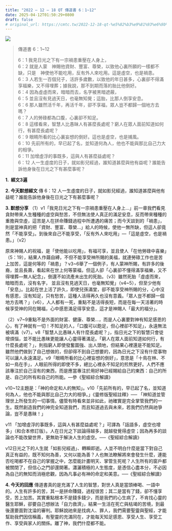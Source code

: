 ```yaml
---
title: "2022 – 12 – 18 QT 傳道書 6：1~12"
date: 2025-04-12T01:50:29+0800
draft: false
# original_url: https://cmtc.tw/2022-12-18-qt-%e5%82%b3%e9%81%93%e6%9b%b8-6%ef%bc%9a112
---
```


![](/images/qt.jpg)
> 傳道書 6：1\~12
>
> 6：1 我見日光之下有一宗禍患重壓在人身上，  
> 6：2 就是人蒙　神賜他資財、豐富、尊榮，以致他心裏所願的一樣都不缺，只是　神使他不能吃用，反有外人來吃用。這是虛空，也是禍患。  
> 6：3 人若生一百個兒子，活許多歲數，以致他的年日甚多，心裏卻不得滿享福樂，又不得埋葬；據我說，那不到期而落的胎比他倒好。  
> 6：4 因為虛虛而來，暗暗而去，名字被黑暗遮蔽，  
> 6：5 並且沒有見過天日，也毫無知覺；這胎，比那人倒享安息。  
> 6：6 那人雖然活千年，再活千年，卻不享福，眾人豈不都歸一個地方去嗎？  
> 6：7 人的勞碌都為口腹，心裏卻不知足。  
> 6：8 這樣看來，智慧人比愚昧人有甚麼長處呢？窮人在眾人面前知道如何行，有甚麼長處呢？  
> 6：9 眼睛所看的比心裏妄想的倒好。這也是虛空，也是捕風。  
> 6：10 先前所有的，早已起了名，並知道何為人，他也不能與那比自己力大的相爭。  
> 6：11 加增虛浮的事既多，這與人有甚麼益處呢？  
> 6：12 人一生虛度的日子，就如影兒經過，誰知道甚麼與他有益呢？誰能告訴他身後在日光之下有甚麼事呢？

**1.  經文3遍**

**2. 今天默想經文**
傳 6：12 人一生虛度的日子，就如影兒經過，誰知道甚麼與他有益呢？誰能告訴他身後在日光之下有甚麼事呢？

**3. 默想分享**
（1）v1「我見日光之下有一宗禍患重壓在人身上…」前一章我們看見貪財帶來人生種種的虛空與愁苦，不但無法使人真正的滿足安息，反而帶來種種的重擔與空虛，這苦是人在拼命賺錢過程中所遭遇的痛苦；而今天談到的「禍患」，則是當神真的把「資財、豐富、尊榮…」給人的時候，使他一無所缺，但這人卻竟然「不能享受」。到後來自己不能享受，「反有外人來吃用」—「這是虛空，也是禍患。」（v2）

原來神賜人的祝福，是「使他能以吃用」，有福可享，並且使人「在他勞碌中喜樂」（5：19），結果人作繭自縛，不但不能享受神所賜的美福，就連勞碌工作也是苦上加苦，這是何等的「禍患」？v3\~6舉了一個例子，有人蒙神所賜，有許多的後裔，並且長壽，看起來在世上何等蒙福，但這人卻「心裏卻不懂得滿享福樂，又不得埋葬—無人紀念」，倒還不如流產未出生的死胎。（v3）雖然死胎「虛虛而來，暗暗而去，沒有名字， 並且沒有見過天日，也毫無知覺」（v4\~5），但至少他有「安息」。比起在世上活了許久，即使兒孫滿堂，卻不能享受神所賜的分，心中沒有感恩，沒有知足，只有愁苦，這種人活得再久也沒有意義。「眾人豈不都歸一個地方去嗎？」（v6），人人都有一死，重點不是活得長短，而是在每一天活著的時候享受神的同在賜福，心中感恩滿足得享安息，這才是神賜人「最大的福分」。

（2）v7\~9重點不是外面的財富、健康、尊榮…，而是人心裏要對神有知足感恩的心，有了神就有一切！不知足的人，「口腹可以飽足，但心裡卻不知足」，永遠無法被填滿（v7）。v8「智慧人比愚昧人有什麼長處呢？」，指日光之下的智慧只會徒增煩惱，並不能比愚昧更能讓人心靈得著滿足。「窮人在眾人面前知道如何行，有什麼長處呢？」，則指窮人即使發奮圖強、出人頭地，但結果心裡還是不能知足。雖然他們做到了自己想做的，但卻得不到自己想要的，因為日光之下沒有什麼事物可以讓人永遠滿足。v9「眼睛所看的比心裡妄想的倒好」，意思是「十鳥在林、不如一鳥在手」，人眼前所得的即使不多，總比心裡永不知足的煎熬更好。人們不應該專注於自己沒有的東西，而是應當專注於用好神已經賜給自己的東西：自己的所是、自己的所有和自己的所能。—參《聖經綜合解讀》

v10\~12主題是：「神的命定和人的無知」。v10「先前所有的，早已起了名，並知道何為人，他也不能與那比自己力大的相爭。」《靈修版聖經註釋》── 「神知道並管理世上所發生的一切事情。儘管有時看來並非如此，祂確實是完全掌管我們的一生。既然創造我們的神完全知道我們，而且知道過去與未來，若我們仍然與祂爭論，豈不是愚昧！」

v11 「加增虛浮的事既多，這與人有甚麼益處呢？」可譯為「話語多，虛空也增多」（和合本修訂版）。人在日光之下談論得越多，就越發覺得虛空；因為再多的談論也不能改變世界，更無助于解決人生的虛空。──《聖經綜合解讀》

v12日光之下的人生就「如影兒經過」、轉瞬即逝。人並不明白什麼是當下對自己真正有益的，既不知何為善，又何以能為善？人也無法瞭解將來會發生什麼，連能否吃喝都不在自己的掌握之中，怎麼能計畫明天、掌管生死呢？人生所有的窗戶都被關閉了，但信心之門卻還開著。瀟灑積極的人生態度，是憑信心盡本分，不必因為自己的無知而消極悲觀，因為凡事必有神的命定和美意。──《聖經綜合解讀》

**4. 今天的回應**
傳道書真的是充滿了人生的智慧，對世人真是當頭棒喝、一語中的。人生有許多的苦，其一是拼命賺錢，過程很苦；其二是當有了錢，卻不懂享受，苦上加苦。其實重點根本不是錢多錢少，而是我們的心生病了，不肯找心靈的醫生耶穌，卻要自己想辦法「自力救濟」，結果一生活在死亡與枯竭的苦境，到最後還要面對沈淪的審判。耶穌說祂來是找病人、罪人，我們需要聖靈與聖經，才能幫助我們因信稱義，有聖靈的充滿同在，才能每天知足感恩、享受人生、享受工作、享受與家人的關係。離了神，我們什麼都不能。
